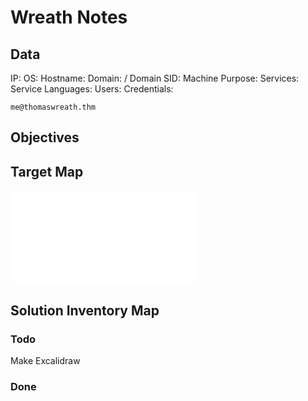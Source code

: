 # Wreath Notes

## Data 

IP: 
OS:
Hostname:
Domain:  / Domain SID:
Machine Purpose: 
Services:
Service Languages:
Users:
Credentials:


```
me@thomaswreath.thm
```

## Objectives

## Target Map

![](Wreath-map.excalidraw.md)

## Solution Inventory Map


### Todo 

Make Excalidraw

### Done
      

